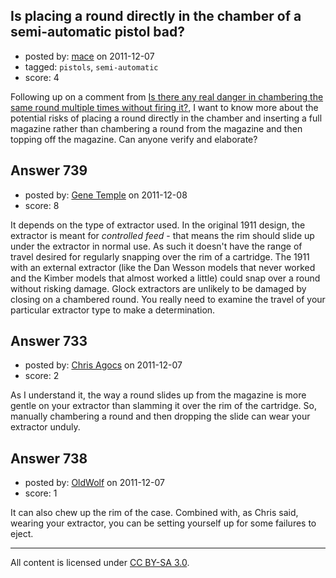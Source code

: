 ## Is placing a round directly in the chamber of a semi-automatic pistol bad?

- posted by: [mace](https://stackexchange.com/users/-1/163-mace) on 2011-12-07
- tagged: `pistols`, `semi-automatic`
- score: 4

Following up on a comment from [Is there any real danger in chambering the same round multiple times without firing it?](http://firearms.stackexchange.com/questions/117/is-there-any-real-danger-in-chambering-the-same-round-multiple-times-without-fir), I want to know more about the potential risks of placing a round directly in the chamber and inserting a full magazine rather than chambering a round from the magazine and then topping off the magazine. Can anyone verify and elaborate?


## Answer 739

- posted by: [Gene Temple](https://stackexchange.com/users/-1/254-gene-temple) on 2011-12-08
- score: 8

It depends on the type of extractor used.  In the original 1911 design, the extractor is meant for *controlled feed*  - that means the rim should slide up under the extractor in normal use. As such it doesn't have the range of travel desired for regularly snapping over the rim of a cartridge. The 1911 with an external extractor (like the Dan Wesson models that never worked and the Kimber models that almost worked a little) could snap over a round without risking damage.  Glock extractors are unlikely to be damaged by closing on a chambered round.  You really need to examine the travel of your particular extractor type to make a determination.


## Answer 733

- posted by: [Chris Agocs](https://stackexchange.com/users/-1/12-chris-agocs) on 2011-12-07
- score: 2

As I understand it, the way a round slides up from the magazine is more gentle on your extractor than slamming it over the rim of the cartridge. So, manually chambering a round and then dropping the slide can wear your extractor unduly.


## Answer 738

- posted by: [OldWolf](https://stackexchange.com/users/-1/111-oldwolf) on 2011-12-07
- score: 1

It can also chew up the rim of the case. Combined with, as Chris said, wearing your extractor, you can be setting yourself up for some failures to eject.



---

All content is licensed under [CC BY-SA 3.0](https://creativecommons.org/licenses/by-sa/3.0/).
